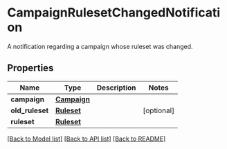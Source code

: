 # CampaignRulesetChangedNotification

A notification regarding a campaign whose ruleset was changed.
## Properties
Name | Type | Description | Notes
------------ | ------------- | ------------- | -------------
**campaign** | [**Campaign**](Campaign.md) |  | 
**old_ruleset** | [**Ruleset**](Ruleset.md) |  | [optional] 
**ruleset** | [**Ruleset**](Ruleset.md) |  | 

[[Back to Model list]](../README.md#documentation-for-models) [[Back to API list]](../README.md#documentation-for-api-endpoints) [[Back to README]](../README.md)


